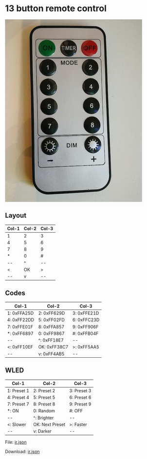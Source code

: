 # 13 button remote control

![](../13b-1.jpg)

## Layout

Col-1 | Col-2 | Col-3
--- | --- | ---
1 | 2 | 3
4 | 5 | 6
7 | 8 | 9
\* | 0 | #
\--  | ^  | \-- 
\<   | OK | \>
\--  | v  | \-- 

## Codes

Col-1 | Col-2 | Col-3
--- | --- | ---
1: 0xFFA25D | 2: 0xFF629D | 3: 0xFFE21D
4: 0xFF22DD | 5: 0xFF02FD | 6: 0xFFC23D
7: 0xFFE01F | 8: 0xFFA857 | 9: 0xFF906F
\*: 0xFF6897 | 0: 0xFF9867 | #: 0xFFB04F
\--  | ^: 0xFF18E7  | \-- 
\<: 0xFF10EF   | OK: 0xFF38C7 | \>: 0xFF5AA5
\--  | v: 0xFF4AB5  | \-- 

## WLED 

Col-1 | Col-2 | Col-3
--- | --- | ---
1: Preset 1 | 2: Preset 2 | 3: Preset 3
4: Preset 4 | 5: Preset 5 | 6: Preset 6
7: Preset 7 | 8: Preset 8 | 9: Preset 9
\*: ON | 0: Random | #: OFF
\--  | ^: Brighter  | \-- 
\<: Slower   | OK: Next Preset | \>: Faster
\--  | v: Darker  | \-- 

File: [ir.json](ir.json)

Download: [ir.json](https://raw.githubusercontent.com/softplus/random/master/WLED_IR/13b-1/ir.json)
